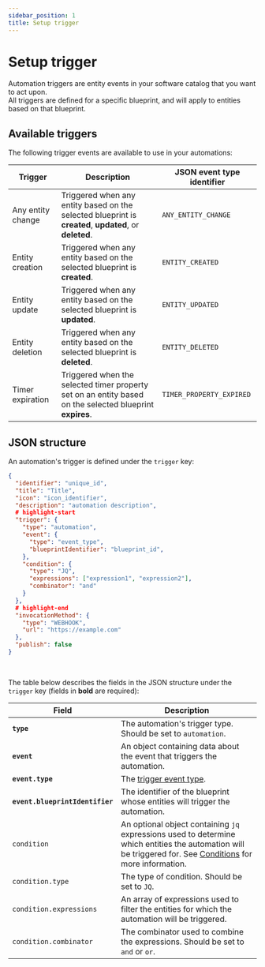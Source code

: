 ```yaml
---
sidebar_position: 1
title: Setup trigger
---
```


# Setup trigger

Automation triggers are entity events in your software catalog that you want to act upon.  
All triggers are defined for a specific blueprint, and will apply to entities based on that blueprint.

## Available triggers

The following trigger events are available to use in your automations:

| Trigger | Description | JSON event type identifier |
| --- | --- | --- |
| Any entity change | Triggered when any entity based on the selected blueprint is **created**, **updated**, or **deleted**. | `ANY_ENTITY_CHANGE` |
| Entity creation | Triggered when any entity based on the selected blueprint is **created**. | `ENTITY_CREATED` |
| Entity update | Triggered when any entity based on the selected blueprint is **updated**. | `ENTITY_UPDATED` |
| Entity deletion | Triggered when any entity based on the selected blueprint is **deleted**. | `ENTITY_DELETED` |
| Timer expiration | Triggered when the selected timer property set on an entity based on the selected blueprint **expires**. | `TIMER_PROPERTY_EXPIRED` |

## JSON structure

An automation's trigger is defined under the `trigger` key:

```json showLineNumbers
{
  "identifier": "unique_id",
  "title": "Title",
  "icon": "icon_identifier",
  "description": "automation description",
  # highlight-start
  "trigger": {
    "type": "automation",
    "event": {
      "type": "event_type",
      "blueprintIdentifier": "blueprint_id",
    },
    "condition": {
      "type": "JQ",
      "expressions": ["expression1", "expression2"],
      "combinator": "and"
    }
  },
  # highlight-end
  "invocationMethod": {
    "type": "WEBHOOK",
    "url": "https://example.com"
  },
  "publish": false
}
```
<br/>

The table below describes the fields in the JSON structure under the `trigger` key (fields in **bold** are required):

| Field | Description |
| --- | --- |
| **`type`** | The automation's trigger type. Should be set to `automation`. |
| **`event`** | An object containing data about the event that triggers the automation. |
| **`event.type`** | The [trigger event type](/automations/setup-trigger#available-triggers). |
| **`event.blueprintIdentifier`** | The identifier of the blueprint whose entities will trigger the automation. |
| `condition` | An optional object containing `jq` expressions used to determine which entities the automation will be triggered for. See [Conditions](/create-self-service-experiences/setup-ui-for-action/#conditions) for more information. |
| `condition.type` | The type of condition. Should be set to `JQ`. |
| `condition.expressions` | An array of expressions used to filter the entities for which the automation will be triggered. |
| `condition.combinator` | The combinator used to combine the expressions. Should be set to `and` or `or`. |
